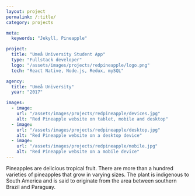 ```yaml
---
layout: project
permalink: /:title/
category: projects

meta:
  keywords: "Jekyll, Pineapple"

project:
  title: "Umeå University Student App"
  type: "Fullstack developer"
  logo: "/assets/images/projects/redpineapple/logo.png"
  tech: "React Native, Node.js, Redux, mySQL"

agency:
  title: "Umeå University"
  year: "2017"

images:
  - image:
    url: "/assets/images/projects/redpineapple/devices.jpg"
    alt: "Red Pineapple website on tablet, mobile and desktop"
  - image:
    url: "/assets/images/projects/redpineapple/desktop.jpg"
    alt: "Red Pineapple website on a desktop device"
  - image:
    url: "/assets/images/projects/redpineapple/mobile.jpg"
    alt: "Red Pineapple website on a mobile device"
---
```

<p>Pineapples are delicious tropical fruit. There are more than a hundred varieties of pineapples that grow in varying sizes. The plant is indigenous to South America and is said to originate from the area between southern Brazil and Paraguay.</p>
